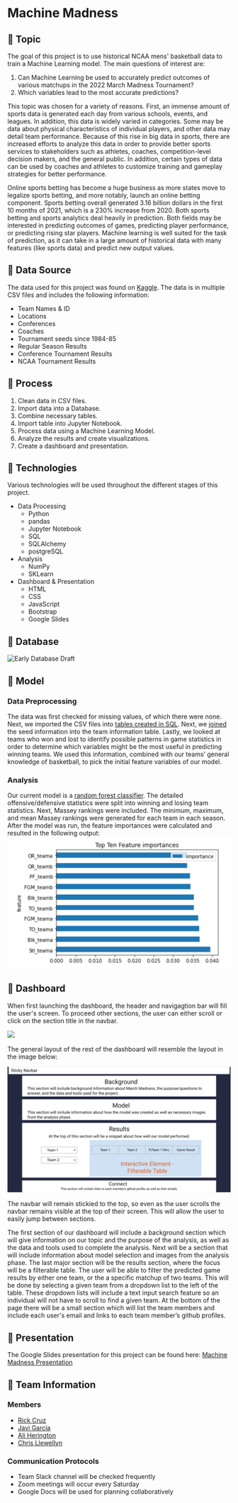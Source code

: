 # Machine Madness

## :basketball: Topic
The goal of this project is to use historical NCAA mens' basketball data to train a Machine Learning model. The main questions of interest are:

1. Can Machine Learning be used to accurately predict outcomes of various matchups in the 2022 March Madness Tournament?
2. Which variables lead to the most accurate predictions? 

This topic was chosen for a variety of reasons. First, an immense amount of sports data is generated each day from various schools, events, and leagues. In addition, this data is widely varied in categories. Some may be data about physical characteristics of individual players, and other data may detail team performance. Because of this rise in big data in sports, there are increased efforts to analyze this data in order to provide better sports services to stakeholders such as athletes, coaches, competition-level decision makers, and the general public. In addition, certain types of data can be used by coaches and athletes to customize training and gameplay strategies for better performance. 

Online sports betting has become a huge business as more states move to legalize sports betting, and more notably, launch an online betting component. Sports betting overall generated 3.16 billion dollars in the first 10 months of 2021, which is a 230% increase from 2020. Both sports betting and sports analytics deal heavily in prediction. Both fields may be interested in predicting outcomes of games, predicting player performance, or predicting rising star players. Machine learning is well suited for the task of prediction, as it can take in a large amount of historical data with many features (like sports data) and predict new output values. 

## :basketball: Data Source
The data used for this project was found on [Kaggle](https://www.kaggle.com/c/mens-march-mania-2022/data). The data is in multiple CSV files and includes the following information:
- Team Names & ID
- Locations
- Conferences
- Coaches
- Tournament seeds since 1984-85 
- Regular Season Results
- Conference Tournament Results
- NCAA Tournament Results

## :basketball: Process
1. Clean data in CSV files. 
2. Import data into a Database.
3. Combine necessary tables. 
4. Import table into Jupyter Notebook.
5. Process data using a Machine Learning Model.
6. Analyze the results and create visualizations.
7. Create a dashboard and presentation. 

## :basketball: Technologies
Various technologies will be used throughout the different stages of this project. 

- Data Processing
    - Python
    - pandas
    - Jupyter Notebook
    - SQL
    - SQLAlchemy
    - postgreSQL
- Analysis
    - NumPy
    - SKLearn
- Dashboard & Presentation
    - HTML
    - CSS
    - JavaScript
    - Bootstrap
    - Google Slides

## :basketball: Database
![Early Database Draft](https://github.com/racruz25/group_project/blob/7e8fccca97d6ce185a010533508062b3ce405ca2/Screen%20Shot%202022-03-20%20at%2010.35.24%20PM.png)

## :basketball: Model
### Data Preprocessing
The data was first checked for missing values, of which there were none. Next, we imported the CSV files into [tables created in SQL](SQL/machinemadness.sql). Next, we [joined](SQL/seeds_detail_join.sql) the seed information into the team information table. Lastly, we looked at teams who won and lost to identify possible patterns in game statistics in order to determine which variables might be the most useful in predicting winning teams. We used this information, combined with our teams’ general knowledge of basketball, to pick the initial feature variables of our model.

### Analysis
Our current model is a [random forest classifier](Random_Forest_Model.ipynb). The detailed offensive/defensive statistics were split into winning and losing team statistics. Next, Massey rankings were included. The minimum, maximum, and mean Massey rankings were generated for each team in each season. After the model was run, the feature importances were calculated and resulted in the following output:  
![RFM Top 10 Features](resources/top_ten_features.png)

## :basketball: Dashboard
When first launching the dashboard, the header and navigagtion bar will fill the user's screen. To proceed other sections, the user can either scroll or click on the section title in the navbar. 

<img src="resources/mm-header-2.png">

The general layout of the rest of the dashboard will resemble the layout in the image below:

<img src="resources/mm-storyboard.png">

The navbar will remain stickied to the top, so even as the user scrolls the navbar remains visible at the top of their screen. This will allow the user to easily jump between sections.

The first section of our dashboard will include a background section which will give information on our topic and the purpose of the analysis, as well as the data and tools used to complete the analysis. Next will be a section that will include information about model selection and images from the analysis phase. The last major section will be the results section, where the focus will be a filterable table. The user will be able to filter the predicted game results by either one team, or the a specific matchup of two teams. This will be done by selecting a given team from a dropdown list to the left of the table. These dropdown lists will include a text input search feature so an individual will not have to scroll to find a given team. At the bottom of the page there will be a small section which will list the team members and include each user's email and links to each team member’s github profiles. 


## :basketball: Presentation
The Google Slides presentation for this project can be found here: [Machine Madness Presentation](https://docs.google.com/presentation/d/1_0r-Ifx1cumsOJh4Ke97PbYVbtlrDqmavh7X7dyavLg/edit?usp=sharing)

## :basketball: Team Information
### Members
- [Rick Cruz](https://github.com/racruz25)
- [Javi Garcia](https://github.com/l-javier-garcia)
- [Ali Herington](https://github.com/alilynnh)
- [Chris Llewellyn](https://github.com/chllrisll)

### Communication Protocols
- Team Slack channel will be checked frequently
- Zoom meetings will occur every Saturday
- Google Docs will be used for planning collaboratively 




